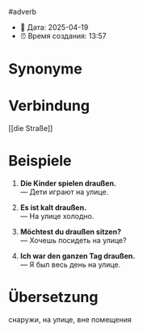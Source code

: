 #adverb
- 📍 Дата: 2025-04-19
- ⏰ Время создания: 13:57
# Synonyme

# Verbindung 
[[die Straße]]
# Beispiele
1. **Die Kinder spielen draußen.**  
    — Дети играют на улице.
    
2. **Es ist kalt draußen.**  
    — На улице холодно.
    
3. **Möchtest du draußen sitzen?**  
    — Хочешь посидеть на улице?
    
4. **Ich war den ganzen Tag draußen.**  
    — Я был весь день на улице.
# Übersetzung
снаружи, на улице, вне помещения